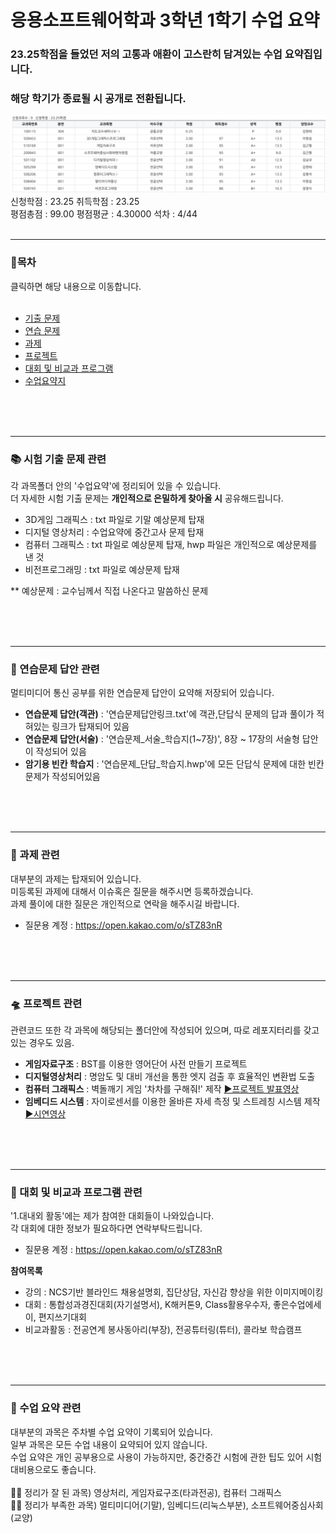 # 응용소프트웨어학과 3학년 1학기 수업 요약
### 23.25학점을 들었던 저의 고통과 애환이 고스란히 담겨있는 수업 요약집입니다.<br>
### 해당 학기가 종료될 시 공개로 전환됩니다. <br>


![](https://github.com/oMFDOo/School_3.1/blob/main/1.%EB%8C%80%EB%82%B4%EC%99%B8%ED%99%9C%EB%8F%99/3%ED%95%99%EB%85%841%ED%95%99%EA%B8%B0%20%EC%84%B1%EC%A0%81.png?raw=true)
신청학점 : 23.25    취득학점 : 23.25    
평점총점 : 99.00    평점평균 : 4.30000    석차 : 4/44
<br>
<br>

---
 ### 🚩목차
 클릭하면 해당 내용으로 이동합니다. <br><br>
 
 - [기출 문제](#-시험-기출-문제-관련)<br>
 - [연습 문제](#-연습문제-답안-관련)<br>
 - [과제](#-과제-관련)<br>
 - [프로젝트](#-프로젝트-관련)<br>
 - [대회 및 비교과 프로그램](#-대회-및-비교과-프로그램-관련)<br>
 - [수업요약지](#-수업-요약-관련)<br>
 
<br>
<br>
<br>

---
 ### 📚 시험 기출 문제 관련
 각 과목폴더 안의 '수업요약'에 정리되어 있을 수 있습니다.<br>
 더 자세한 시험 기출 문제는 __개인적으로 은밀하게 찾아올 시__ 공유해드립니다. 

 - 3D게임 그래픽스 : txt 파일로 기말 예상문제 탑재
 - 디지털 영상처리 : 수업요약에 중간고사 문제 탑재
 - 컴퓨터 그래픽스 : txt 파일로 예상문제 탑재, hwp 파일은 개인적으로 예상문제를 낸 것
 - 비전프로그래밍 : txt 파일로 예상문제 탑재

 ** 예상문제 : 교수님께서 직접 나온다고 말씀하신 문제

<br>
<br>
<br>

---

 ### 📃 연습문제 답안 관련
 멀티미디어 통신 공부를 위한 연습문제 답안이 요약해 저장되어 있습니다.

 - **연습문제 답안(객관)** : '연습문제답안링크.txt'에 객관,단답식 문제의 답과 풀이가 적혀있는 링크가 탑재되어 있음
 - **연습문제 답안(서술)** : '연습문제_서술_학습지(1~7장)', 8장 ~ 17장의 서술형 답안이 작성되어 있음
 - **암기용 빈칸 학습지** : '연습문제_단답_학습지.hwp'에 모든 단답식 문제에 대한 빈칸 문제가 작성되어있음
 
<br>
<br>
<br>

---
 ### 🥽 과제 관련
 대부분의 과제는 탑재되어 있습니다.<br>
 미등록된 과제에 대해서 이슈혹은 질문을 해주시면 등록하겠습니다.<br>
 과제 풀이에 대한 질문은 개인적으로 연락을 해주시길 바랍니다.<br>
 - 질문용 계정 : https://open.kakao.com/o/sTZ83nR
<br>
<br>
<br>

---
 ### 🛸 프로젝트 관련
 관련코드 또한 각 과목에 해당되는 폴더안에 작성되어 있으며, 따로 레포지터리를 갖고 있는 경우도 있음.

 - **게임자료구조** : BST를 이용한 영어단어 사전 만들기 프로젝트
 - **디지털영상처리** : 명암도 및 대비 개선을 통한 엣지 검출 후 효율적인 변환법 도출
 - **컴퓨터 그래픽스** : 벽돌깨기 게임 '차차를 구해줘!' 제작 [▶프로젝트 발표영상](https://youtu.be/3-DOHu2xzj4)
 - **임베디드 시스템** : 자이로센서를 이용한 올바른 자세 측정 및 스트레칭 시스템 제작 [▶시연영상](https://youtu.be/yoiUCxmY_dg)
<br>
<br>
<br>

---
 ### 🏩 대회 및 비교과 프로그램 관련
 '1.대내외 활동'에는 제가 참여한 대회들이 나와있습니다. <br>
 각 대회에 대한 정보가 필요하다면 연락부탁드립니다.
  - 질문용 계정 : https://open.kakao.com/o/sTZ83nR <br>

**참여목록**
 - 강의 : NCS기반 블라인드 채용설명회, 집단상담, 자신감 향상을 위한 이미지메이킹
 - 대회 : 통합성과경진대회(자기설명서), K해커톤9, Class활용우수자, 좋은수업에세이, 편지쓰기대회
 - 비교과활동 : 전공연계 봉사동아리(부장), 전공튜터링(튜터), 콜라보 학습캠프
<br>
<br>
<br>

---
 ### 💯 수업 요약 관련
 대부분의 과목은 주차별 수업 요약이 기록되어 있습니다.<br>
 일부 과목은 모든 수업 내용이 요약되어 있지 않습니다.<br>
 수업 요약은 개인 공부용으로 사용이 가능하지만, 중간중간 시험에 관한 팁도 있어 시험 대비용으로도 좋습니다.<br><br>
 👍🏻 정리가 잘 된 과목) 영상처리, 게임자료구조(타과전공), 컴퓨터 그래픽스<br>
 👎🏻 정리가 부족한 과목) 멀티미디어(기말), 임베디드(리눅스부분), 소프트웨어중심사회(교양)
